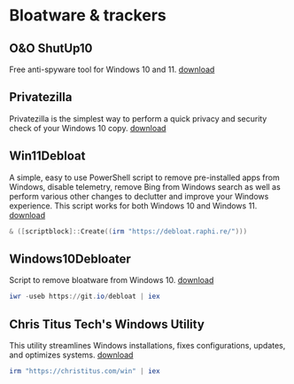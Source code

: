 # Bloatware & trackers

## O&O ShutUp10

Free anti-spyware tool for Windows 10 and 11. [download](https://www.oo-software.com/en/shutup10)

## Privatezilla

Privatezilla is the simplest way to perform a quick privacy and security check of your Windows 10 copy. [download](https://github.com/builtbybel/privatezilla)

## Win11Debloat

A simple, easy to use PowerShell script to remove pre-installed apps from Windows, disable telemetry, remove Bing from Windows search as well as perform various other changes to declutter and improve your Windows experience. This script works for both Windows 10 and Windows 11. [download](https://github.com/Raphire/Win11Debloat)

```powershell
& ([scriptblock]::Create((irm "https://debloat.raphi.re/")))
```

## Windows10Debloater

Script to remove bloatware from Windows 10. [download](https://github.com/Sycnex/Windows10Debloater)

```powershell
iwr -useb https://git.io/debloat | iex
```

## Chris Titus Tech's Windows Utility

This utility streamlines Windows installations, fixes configurations, updates, and optimizes systems. [download](https://github.com/ChrisTitusTech/winutil)

```powershell
irm "https://christitus.com/win" | iex
```
